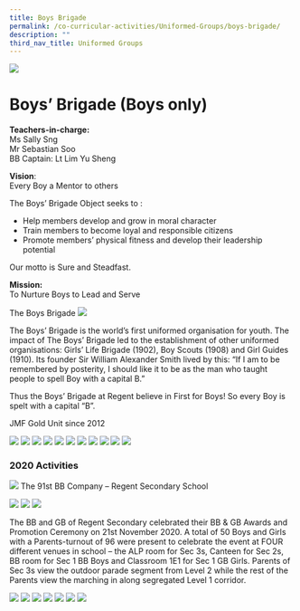 ```yaml
---
title: Boys Brigade
permalink: /co-curricular-activities/Uniformed-Groups/boys-brigade/
description: ""
third_nav_title: Uniformed Groups
---
```

![](/images/BBBannerwebsite-scaled.jpg)

Boys’ Brigade (Boys only)
=========================

**Teachers-in-charge:**  
Ms Sally Sng  
Mr Sebastian Soo  
BB Captain: Lt Lim Yu Sheng

**Vision**:  
Every Boy a Mentor to others

The Boys’ Brigade Object seeks to :

*   Help members develop and grow in moral character
*   Train members to become loyal and responsible citizens
*   Promote members’ physical fitness and develop their leadership potential

Our motto is Sure and Steadfast.

**Mission:**  
To Nurture Boys to Lead and Serve

The Boys Brigade
![](/images/The-Boys_-Brigade-1024x608.jpg)

The Boys’ Brigade is the world’s first uniformed organisation for youth. The impact of The Boys’ Brigade led to the establishment of other uniformed organisations: Girls’ Life Brigade (1902), Boy Scouts (1908) and Girl Guides (1910). Its founder Sir William Alexander Smith lived by this: “If I am to be remembered by posterity, I should like it to be as the man who taught people to spell Boy with a capital B.”

Thus the Boys’ Brigade at Regent believe in First for Boys! So every Boy is spelt with a capital “B”.

JMF Gold Unit since 2012

![](/images/BB%201.jpg)
![](/images/BB%202.jpg)
![](/images/BB%203.jpg)
![](/images/BB%204.jpg)
![](/images/BB%205.jpg)
![](/images/BB%206.jpg)
![](/images/BB%207.jpg)
![](/images/BB%208.jpg)
![](/images/BB%209.jpg)
![](/images/BB%2010.jpg)
![](/images/BB%2011.jpg)

### 2020 Activities

![](/images/The-91st-BB-Company-1350x899.jpg)
The 91st BB Company – Regent Secondary School

![](/images/BB%2012.jpg)
![](/images/BB%2013.jpg)
![](/images/BB%2014.jpg)

The BB and GB of Regent Secondary celebrated their BB & GB Awards and Promotion Ceremony on 21st November 2020. A total of 50 Boys and Girls with a Parents-turnout of 96 were present to celebrate the event at FOUR different venues in school – the ALP room for Sec 3s, Canteen for Sec 2s, BB room for Sec 1 BB Boys and Classroom 1E1 for Sec 1 GB Girls. Parents of Sec 3s view the outdoor parade segment from Level 2 while the rest of the Parents view the marching in along segregated Level 1 corridor.

![](/images/BB%2015.jpg)
![](/images/BB%2016.jpg)
![](/images/BB%2017.jpg)
![](/images/BB%2018.jpg)
![](/images/BB%2019.jpg)
![](/images/BB%2020.jpg)
![](/images/BB%2021.jpg)